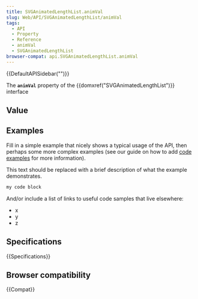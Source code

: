```yaml
---
title: SVGAnimatedLengthList.animVal
slug: Web/API/SVGAnimatedLengthList/animVal
tags:
  - API
  - Property
  - Reference
  - animVal
  - SVGAnimatedLengthList
browser-compat: api.SVGAnimatedLengthList.animVal
---
```

{{DefaultAPISidebar("")}}

The **`animVal`** property of the {{domxref("SVGAnimatedLengthList")}} interface 

## Value



## Examples

Fill in a simple example that nicely shows a typical usage of the API, then perhaps some more complex examples (see our guide on how to add [code examples](/en-US/docs/MDN/Contribute/Structures/Code_examples) for more information).

This text should be replaced with a brief description of what the example demonstrates.

```js
my code block
```

And/or include a list of links to useful code samples that live elsewhere:

*   x
*   y
*   z

## Specifications

{{Specifications}}

## Browser compatibility

{{Compat}}


